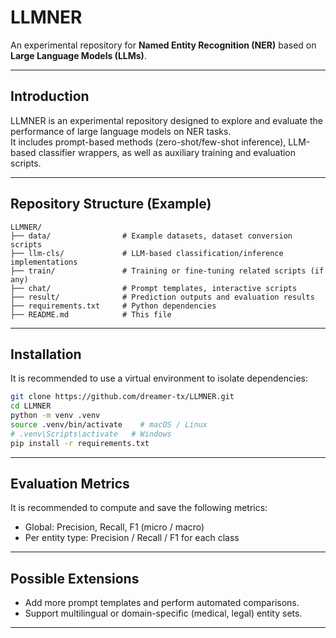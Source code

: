 # LLMNER

An experimental repository for **Named Entity Recognition (NER)** based on **Large Language Models (LLMs)**.

---

## Introduction

LLMNER is an experimental repository designed to explore and evaluate the performance of large language models on NER tasks.  
It includes prompt-based methods (zero-shot/few-shot inference), LLM-based classifier wrappers, as well as auxiliary training and evaluation scripts.

---

## Repository Structure (Example)

```text
LLMNER/
├── data/                # Example datasets, dataset conversion scripts
├── llm-cls/             # LLM-based classification/inference implementations
├── train/               # Training or fine-tuning related scripts (if any)
├── chat/                # Prompt templates, interactive scripts
├── result/              # Prediction outputs and evaluation results
├── requirements.txt     # Python dependencies
├── README.md            # This file
````

---

## Installation

It is recommended to use a virtual environment to isolate dependencies:

```bash
git clone https://github.com/dreamer-tx/LLMNER.git
cd LLMNER
python -m venv .venv
source .venv/bin/activate    # macOS / Linux
# .venv\Scripts\activate   # Windows
pip install -r requirements.txt
```

---

## Evaluation Metrics

It is recommended to compute and save the following metrics:

* Global: Precision, Recall, F1 (micro / macro)
* Per entity type: Precision / Recall / F1 for each class

---

## Possible Extensions

* Add more prompt templates and perform automated comparisons.
* Support multilingual or domain-specific (medical, legal) entity sets.

---

